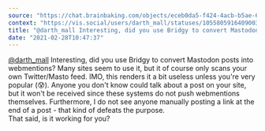 ```yaml
---
source: "https://chat.brainbaking.com/objects/eceb0da5-f424-4acb-b5ae-65a820d8b1eb"
context: "https://vis.social/users/darth_mall/statuses/105580591640900315"
title: "@darth_mall Interesting, did you use Bridgy to convert Mastodon posts into webmentions? Many site..."
date: "2021-02-28T10:47:37"
---
```


<span class="h-card"><a class="u-url mention" data-user="A4jKa9Q2dIr3nGJlJY" href="https://vis.social/@darth_mall" rel="ugc">@<span>darth_mall</span></a></span> Interesting, did you use Bridgy to convert Mastodon posts into webmentions? Many sites seem to use it, but it of course only scans your own Twitter/Masto feed. IMO, this renders it a bit useless unless you&#39;re very popular (😰). Anyone you don&#39;t know could talk about a post on your site, but it won&#39;t be received since these systems do not push webmentions themselves. Furthermore, I do not see anyone manually posting a link at the end of a post - that kind of defeats the purpose. <br>That said, is it working for you?
  